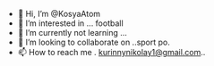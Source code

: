 - 👋 Hi, I’m @KosyaAtom
- 👀 I’m interested in ... football
- 🌱 I’m currently not learning ...
- 💞️ I’m looking to collaborate on ..sport po.
- 📫 How to reach me . kurinnynikolay1@gmail.com..

<!---
KosyaAtom/KosyaAtom is a ✨ special ✨ repository because its `README.md` (this file) appears on your GitHub profile.
You can click the Preview link to take a look at your changes.
--->
